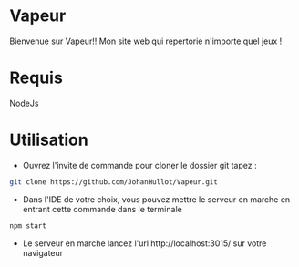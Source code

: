# Vapeur

Bienvenue sur Vapeur!!
Mon site web qui repertorie n'importe quel jeux !


# Requis
NodeJs

# Utilisation

- Ouvrez l'invite de commande pour cloner le dossier git tapez :
```bash
git clone https://github.com/JohanHullot/Vapeur.git
```
- Dans l'IDE de votre choix, vous pouvez mettre le serveur en marche en entrant cette commande dans le terminale
```bash
npm start
```
- Le serveur en marche lancez l'url http://localhost:3015/ sur votre navigateur